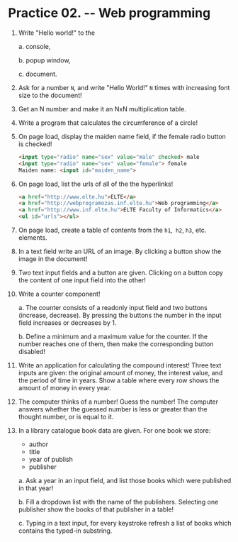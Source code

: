 <style type="text/css">
main img {
    max-width: 100%;
}
main ul p, main ol p {
  display: block;
}
</style>

# Practice 02. -- Web programming

1. Write "Hello world!" to the

    a. console,

    b. popup window,

    c. document.

1. Ask for a number `N`, and write "Hello World!" `N` times with increasing font size to the document!

1. Get an N number and make it an NxN multiplication table.

1. Write a program that calculates the circumference of a circle!

1. On page load, display the maiden name field, if the female radio button is checked!

    ```html
    <input type="radio" name="sex" value="male" checked> male
    <input type="radio" name="sex" value="female"> female
    Maiden name: <input id="maiden_name">
    ```

1. On page load, list the urls of all of the the hyperlinks!

    ```html
    <a href="http://www.elte.hu">ELTE</a>
    <a href="http://webprogramozas.inf.elte.hu">Web programming</a>
    <a href="http://www.inf.elte.hu">ELTE Faculty of Informatics</a>
    <ul id="urls"></ul>
    ```

1. On page load, create a table of contents from the `h1`,` h2`, `h3`, etc. elements.

2. In a text field write an URL of an image. By clicking a button show the image in the document!

3. Two text input fields and a button are given. Clicking on a button copy the content of one input field into the other!

4. Write a counter component!

    a. The counter consists of a readonly input field and two buttons (increase, decrease). By pressing the buttons the number in the input field increases or decreases by 1.

    b. Define a minimum and a maximum value for the counter. If the number reaches one of them, then make the corresponding button disabled!

5. Write an application for calculating the compound interest! Three text inputs are given: the original amount of money, the interest value, and the period of time in years. Show a table where every row shows the amount of money in every year.

6. The computer thinks of a number! Guess the number! The computer answers whether the guessed number is less or greater than the thought number, or is equal to it.

7. In a library catalogue book data are given. For one book we store:

    - author
    - title
    - year of publish
    - publisher
    
    a. Ask a year in an input field, and list those books which were published in that year!

    b. Fill a dropdown list with the name of the publishers. Selecting one publisher show the books of that publisher in a table!

    c. Typing in a text input, for every keystroke refresh a list of books which contains the typed-in substring.
